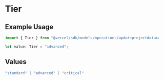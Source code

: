 # Tier

## Example Usage

```typescript
import { Tier } from "@vercel/sdk/models/operations/updateprojectdatacache.js";

let value: Tier = "advanced";
```

## Values

```typescript
"standard" | "advanced" | "critical"
```